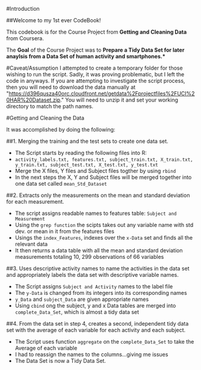 #Introduction

##Welcome to my 1st ever CodeBook!

This codebook is for the Course Project from __Getting and Cleaning Data__ from Coursera.  

The __Goal__ of the Course Project was to __Prepare a Tidy Data Set for later anaylsis from a Data Set of human activity and smartphones.*__

#Caveat/Assumption
I attempted to create a temporary folder for those wishing to run the script.  Sadly, it was proving problematic, but I left the code in anyways.  If you are attempting to investigate the script process, then you will need to download the data manually at "https://d396qusza40orc.cloudfront.net/getdata%2Fprojectfiles%2FUCI%20HAR%20Dataset.zip."  You will need to unzip it and set your working directory
to match the path names.

#Getting and Cleaning the Data

It was accomplished by doing the following:

##1.  Merging the training and the test sets to create one data set.
- The Script starts by reading the following files into R:
- `activity_labels.txt, features.txt, subject_train.txt, X_train.txt, y_train.txt, subject_test.txt, X_test.txt, y_test.txt`
- Merge the X files, Y files and Subject files togther by using `rbind`	
- In the next steps the X, Y and Subject files will be merged together into one data set called `mean_Std_Dataset`

##2.  Extracts only the measurements on the mean and standard deviation for each measurement. 
-  The script assigns readable names to features table: `Subject and Measurement`
-  Using the `grep function` the scipts takes out any variable name with std dev. or mean in it from the features files
-  Usings the `index_Features`, indexes over the `x-Data` set and finds all the relevant data
-  It then returns a data table with all the mean and standard deviation measurements totaling 10, 299 observations of 66 variables

##3.  Uses descriptive activity names to name the activities in the data set and  appropriately labels the data set with descriptive variable names. 
-  The Script assigns `Subject and Activity` names to the label file
-  The `y-Data` is changed from its integers into its corresponding names
-  `y_Data` and `subject_Data` are given appropriate names
-  Using `cbind` ong the subject, y and x Data tables are merged into `complete_Data_Set`, which is almost a tidy data set

##4.  From the data set in step 4, creates a second, independent tidy data set with the average of each variable for each activity and each subject.
-  The Script uses function `aggregate` on the `complete_Data_Set` to take the Average of each variable
-  I had to reassign the names to the columns...giving me issues
-  The Data Set is now a Tidy Data Set.
